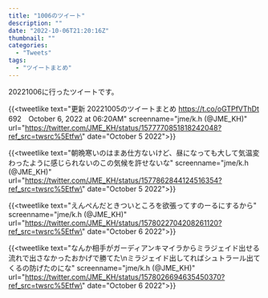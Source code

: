 ```yaml
---
title: "1006のツイート"
description: ""
date: "2022-10-06T21:20:16Z"
thumbnail: ""
categories:
  - "Tweets"
tags:
  - "ツイートまとめ"
---
```

20221006に行ったツイートです。
<!--more-->
{{<tweetlike text=\"更新 20221005のツイートまとめ https://t.co/oGTPfVThDt 692　October 6, 2022 at 06:20AM\" screenname=\"jme/k.h (@JME_KH)\" url=\"https://twitter.com/JME_KH/status/1577770851818242048?ref_src=twsrc%5Etfw\" date=\"October 5 2022\">}}

{{<tweetlike text=\"朝晩寒いのはまあ仕方ないけど、昼になっても大して気温変わったように感じられないのこの気候を許せないな\" screenname=\"jme/k.h (@JME_KH)\" url=\"https://twitter.com/JME_KH/status/1577862844124516354?ref_src=twsrc%5Etfw\" date=\"October 5 2022\">}}

{{<tweetlike text=\"えんぺんだときついところを欲張ってすのーるにするから\" screenname=\"jme/k.h (@JME_KH)\" url=\"https://twitter.com/JME_KH/status/1578022704208261120?ref_src=twsrc%5Etfw\" date=\"October 6 2022\">}}

{{<tweetlike text=\"なんか相手がガーディアンキマイラからミラジェイド出せる流れで出さなかったおかげで勝てた\nミラジェイド出してればシュトラール出てくるの防げたのにな\" screenname=\"jme/k.h (@JME_KH)\" url=\"https://twitter.com/JME_KH/status/1578026694635450370?ref_src=twsrc%5Etfw\" date=\"October 6 2022\">}}

